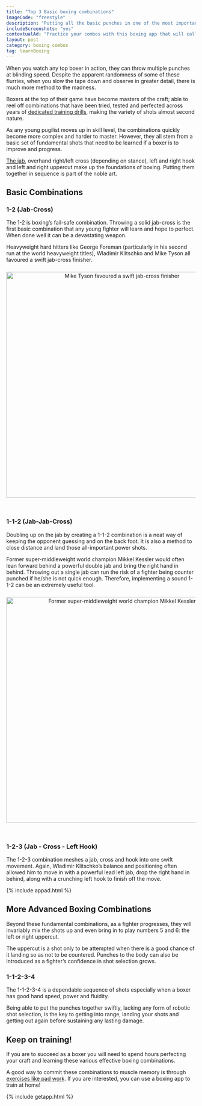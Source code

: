 ```yaml
---
title: "Top 3 Basic boxing combinations"
imageCode: "freestyle"
description: "Putting all the basic punches in one of the most important element of the noble art. In this article we'll explore the simplest yet most effective combinations of these punches."
includeScreenshots: "yes"
contextualAd: "Practice your combos with this boxing app that will call out punches!"
layout: post
category: boxing combos
tag: learnBoxing
---
```


When you watch any top boxer in action, they can throw multiple punches at blinding speed. Despite the apparent randomness of some of these flurries, when you slow the tape down and observe in greater detail, there is much more method to the madness.

Boxers at the top of their game have become masters of the craft; able to reel off combinations that have been tried, tested and perfected across years of [dedicated training drills](/pad-work-boxing-reflexes/), making the variety of shots almost second nature.

As any young pugilist moves up in skill level, the combinations quickly become more complex and harder to master. However, they all stem from a basic set of fundamental shots that need to be learned if a boxer is to improve and progress.

[The jab](/boxing-basics-jab/), overhand right/left cross (depending on stance), left and right hook and left and right uppercut make up the foundations of boxing. Putting them together in sequence is part of the noble art.

## Basic Combinations

### 1-2 (Jab-Cross)

The 1-2 is boxing’s fail-safe combination. Throwing a solid jab-cross is the first basic combination that any young fighter will learn and hope to perfect. When done well it can be a devastating weapon.

Heavyweight hard hitters like George Foreman (particularly in his second run at the world heavyweight titles), Wladimir Klitschko and Mike Tyson all favoured a swift jab-cross finisher.

<div style='text-align: center'><img src='/assets/blog/tyson_jab_boxing_app.jpg' style='width: 600px;margin: 10px 0px 30px 0px;' alt='Mike Tyson favoured a swift jab-cross finisher'/></div>

### 1-1-2 (Jab-Jab-Cross)

Doubling up on the jab by creating a 1-1-2 combination is a neat way of keeping the opponent guessing and on the back foot. It is also a method to close distance and land those all-important power shots. 

Former super-middleweight world champion Mikkel Kessler would often lean forward behind a powerful double jab and bring the right hand in behind. Throwing out a single jab can run the risk of a fighter being counter punched if he/she is not quick enough. Therefore, implementing a sound 1-1-2 can be an extremely useful tool.

<div style='text-align: center'><img src='/assets/blog/mikkel_kessler_boxing_app.jpg' style='width: 600px;margin: 10px 0px 30px 0px;' alt='Former super-middleweight world champion Mikkel Kessler'/></div>

### 1-2-3 (Jab - Cross - Left Hook)

The 1-2-3 combination meshes a jab, cross and hook into one swift movement. Again, Wladimir Klitschko’s balance and positioning often allowed him to move in with a powerful lead left jab, drop the right hand in behind, along with a crunching left hook to finish off the move.

{% include appad.html %}

## More Advanced Boxing Combinations

Beyond these fundamental combinations, as a fighter progresses, they will invariably mix the shots up and even bring in to play numbers 5 and 6: the left or right uppercut.

The uppercut is a shot only to be attempted when there is a good chance of it landing so as not to be countered. Punches to the body can also be introduced as a fighter’s confidence in shot selection grows.

### 1-1-2-3-4

The 1-1-2-3-4 is a dependable sequence of shots especially when a boxer has good hand speed, power and fluidity.

Being able to put the punches together swiftly, lacking any form of robotic shot selection, is the key to getting into range, landing your shots and getting out again before sustaining any lasting damage.

## Keep on training!

If you are to succeed as a boxer you will need to spend hours perfecting your craft and learning these various effective boxing combinations.

A good way to commit these combinations to muscle memory is through [exercises like pad work](/workouts/). If you are interested, you can use a boxing app to train at home!

{% include getapp.html %}
